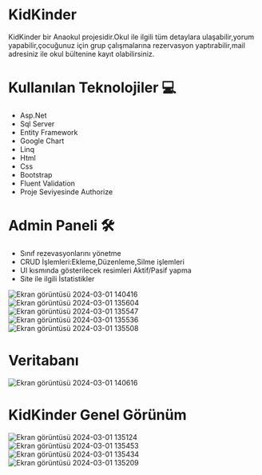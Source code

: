 # KidKinder 
KidKinder bir Anaokul projesidir.Okul ile ilgili tüm detaylara ulaşabilir,yorum yapabilir,çocuğunuz için grup çalışmalarına rezervasyon yaptırabilir,mail adresiniz ile okul bültenine kayıt olabilirsiniz.

# Kullanılan Teknolojiler 💻
<ul>
  <li>Asp.Net</li>
  <li>Sql Server</li>
  <li>Entity Framework</li>
  <li>Google Chart</li>
  <li>Linq</li>
  <li>Html</li> 
  <li>Css</li>
  <li>Bootstrap</li>
  <li>Fluent Validation</li>
  <li>Proje Seviyesinde Authorize</li>
</ul>

# Admin Paneli 🛠
<ul>
  <li>Sınıf rezevasyonlarını yönetme</li>
  <li>CRUD İşlemleri:Ekleme,Düzenleme,Silme işlemleri </li>
  <li>UI kısmında gösterilecek resimleri Aktif/Pasif yapma</li>
  <li>Site ile ilgili İstatistikler</li>
</ul>

![Ekran görüntüsü 2024-03-01 140416](https://github.com/elfrkn/KidKinder/assets/101409313/1ca28205-eb2a-46c8-8af3-cd31f1b01ebf)
![Ekran görüntüsü 2024-03-01 135604](https://github.com/elfrkn/KidKinder/assets/101409313/21d1cde5-8ac8-4a1f-9e64-23e16ecc740d)
![Ekran görüntüsü 2024-03-01 135547](https://github.com/elfrkn/KidKinder/assets/101409313/ff97cee1-3ca8-4d4d-8001-84bd167f343c)
![Ekran görüntüsü 2024-03-01 135536](https://github.com/elfrkn/KidKinder/assets/101409313/5303f237-0803-450b-9cb6-6ec5fc9dd929)
![Ekran görüntüsü 2024-03-01 135508](https://github.com/elfrkn/KidKinder/assets/101409313/67968f0c-efc9-4a45-acd0-2f4c151d7c4b)


# Veritabanı

![Ekran görüntüsü 2024-03-01 140616](https://github.com/elfrkn/KidKinder/assets/101409313/025363cd-75cf-44e9-a2fe-6d606ea2e164)

# KidKinder Genel Görünüm

![Ekran görüntüsü 2024-03-01 135124](https://github.com/elfrkn/KidKinder/assets/101409313/041563ee-224e-4e24-9207-a425e5ca4adc)
![Ekran görüntüsü 2024-03-01 135453](https://github.com/elfrkn/KidKinder/assets/101409313/aa19fa34-6021-49be-8681-769a0e94c859)
![Ekran görüntüsü 2024-03-01 135434](https://github.com/elfrkn/KidKinder/assets/101409313/8a4dbb83-a67d-4c47-a0c3-b1c8ff357d44)
![Ekran görüntüsü 2024-03-01 135209](https://github.com/elfrkn/KidKinder/assets/101409313/daf5dd92-7c03-4fe7-bd0a-c86f94dfffa6)


